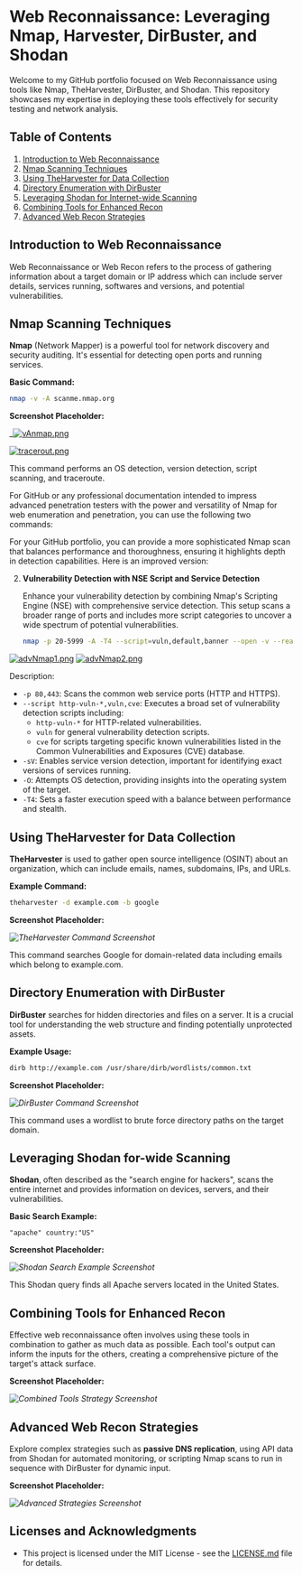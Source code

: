 # Web Reconnaissance: Leveraging Nmap, Harvester, DirBuster, and Shodan

Welcome to my GitHub portfolio focused on Web Reconnaissance using tools like Nmap, TheHarvester, DirBuster, and Shodan. This repository showcases my expertise in deploying these tools effectively for security testing and network analysis.

## Table of Contents

1. [Introduction to Web Reconnaissance](#introduction-to-web-reconnaissance)
2. [Nmap Scanning Techniques](#nmap-scanning-techniques)
3. [Using TheHarvester for Data Collection](#using-theharvester-for-data-collection)
4. [Directory Enumeration with DirBuster](#directory-enumeration-with-dirbuster)
5. [Leveraging Shodan for Internet-wide Scanning](#leveraging-shodan-for-internet-wide-scanning)
6. [Combining Tools for Enhanced Recon](#combining-tools-for-enhanced-recon)
7. [Advanced Web Recon Strategies](#advanced-web-recon-strategies)

## Introduction to Web Reconnaissance

Web Reconnaissance or Web Recon refers to the process of gathering information about a target domain or IP address which can include server details, services running, softwares and versions, and potential vulnerabilities.

## Nmap Scanning Techniques

**Nmap** (Network Mapper) is a powerful tool for network discovery and security auditing. It's essential for detecting open ports and running services.

**Basic Command:**

```bash
nmap -v -A scanme.nmap.org
```

**Screenshot Placeholder:**

_[![vAnmap.png](https://i.postimg.cc/rpPz7bqB/vAnmap.png)](https://postimg.cc/8FL16ZJ4)

[![tracerout.png](https://i.postimg.cc/3JYrf7gy/tracerout.png)](https://postimg.cc/Z0sh0GsZ)

This command performs an OS detection, version detection, script scanning, and traceroute.

For GitHub or any professional documentation intended to impress advanced penetration testers with the power and versatility of Nmap for web enumeration and penetration, you can use the following two commands:


For your GitHub portfolio, you can provide a more sophisticated Nmap scan that balances performance and thoroughness, ensuring it highlights depth in detection capabilities. Here is an improved version:

2. **Vulnerability Detection with NSE Script and Service Detection**

   Enhance your vulnerability detection by combining Nmap's Scripting Engine (NSE) with comprehensive service detection. This setup scans a broader range of ports and includes more script categories to uncover a wide spectrum of potential vulnerabilities.

   ```bash
   nmap -p 20-5999 -A -T4 --script=vuln,default,banner --open -v --reason <ip>
   ```
[![advNmap1.png](https://i.postimg.cc/mkdWXcfB/advNmap1.png)](https://postimg.cc/YLmPjCCs)
[![advNmap2.png](https://i.postimg.cc/2jTY8tqM/advNmap2.png)](https://postimg.cc/kDVzTfvv)

   Description:
   - `-p 80,443`: Scans the common web service ports (HTTP and HTTPS).
   - `--script http-vuln-*,vuln,cve`: Executes a broad set of vulnerability detection scripts including:
     - `http-vuln-*` for HTTP-related vulnerabilities.
     - `vuln` for general vulnerability detection scripts.
     - `cve` for scripts targeting specific known vulnerabilities listed in the Common Vulnerabilities and Exposures (CVE) database.
   - `-sV`: Enables service version detection, important for identifying exact versions of services running.
   - `-O`: Attempts OS detection, providing insights into the operating system of the target.
   - `-T4`: Sets a faster execution speed with a balance between performance and stealth.


## Using TheHarvester for Data Collection

**TheHarvester** is used to gather open source intelligence (OSINT) about an organization, which can include emails, names, subdomains, IPs, and URLs.

**Example Command:**

```bash
theharvester -d example.com -b google
```

**Screenshot Placeholder:**

_![TheHarvester Command Screenshot](URL_to_image)_

This command searches Google for domain-related data including emails which belong to example.com.

## Directory Enumeration with DirBuster

**DirBuster** searches for hidden directories and files on a server. It is a crucial tool for understanding the web structure and finding potentially unprotected assets.

**Example Usage:**

```bash
dirb http://example.com /usr/share/dirb/wordlists/common.txt
```

**Screenshot Placeholder:**

_![DirBuster Command Screenshot](URL_to_image)_

This command uses a wordlist to brute force directory paths on the target domain.

## Leveraging Shodan for-wide Scanning

**Shodan**, often described as the "search engine for hackers", scans the entire internet and provides information on devices, servers, and their vulnerabilities.

**Basic Search Example:**

```
"apache" country:"US"
```

**Screenshot Placeholder:**

_![Shodan Search Example Screenshot](URL_to_image)_

This Shodan query finds all Apache servers located in the United States.

## Combining Tools for Enhanced Recon

Effective web reconnaissance often involves using these tools in combination to gather as much data as possible. Each tool's output can inform the inputs for the others, creating a comprehensive picture of the target's attack surface.

**Screenshot Placeholder:**

_![Combined Tools Strategy Screenshot](URL_to_image)_

## Advanced Web Recon Strategies

Explore complex strategies such as **passive DNS replication**, using API data from Shodan for automated monitoring, or scripting Nmap scans to run in sequence with DirBuster for dynamic input.

**Screenshot Placeholder:**

_![Advanced Strategies Screenshot](URL_to_image)_

## Licenses and Acknowledgments

- This project is licensed under the MIT License - see the [LICENSE.md](LICENSE.md) file for details.
